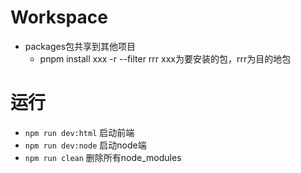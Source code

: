 # Workspace
- packages包共享到其他项目
  - pnpm install xxx -r --filter rrr    xxx为要安装的包，rrr为目的地包
# 运行
- `npm run dev:html` 启动前端
- `npm run dev:node` 启动node端
- `npm run clean` 删除所有node_modules
